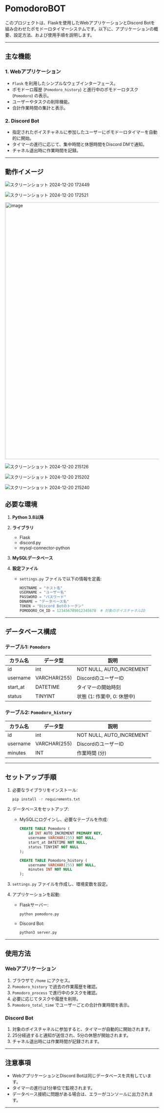 # PomodoroBOT
このプロジェクトは、Flaskを使用したWebアプリケーションとDiscord Botを組み合わせたポモドーロタイマーシステムです。以下に、アプリケーションの概要、設定方法、および使用手順を説明します。

---

## 主な機能

### 1. Webアプリケーション
- `Flask` を利用したシンプルなウェブインターフェース。
- ポモドーロ履歴 (`Pomodoro_history`) と進行中のポモドーロタスク (`Pomodoro`) の表示。
- ユーザーやタスクの削除機能。
- 合計作業時間の集計と表示。

### 2. Discord Bot
- 指定されたボイスチャネルに参加したユーザーにポモドーロタイマーを自動的に開始。
- タイマーの進行に応じて、集中時間と休憩時間をDiscord DMで通知。
- チャネル退出時に作業時間を記録。

---

## 動作イメージ
![スクリーンショット 2024-12-20 172449](https://github.com/user-attachments/assets/b8873c6a-c0b0-4f30-9ad7-cc909afa35a7)

![スクリーンショット 2024-12-20 172521](https://github.com/user-attachments/assets/adaedb07-3fae-4cf7-bf32-df1d5e545df4)

<img width="839" alt="image" src="https://github.com/user-attachments/assets/cb660798-ad52-4d02-8dec-c5ba844456e9" />

![スクリーンショット 2024-12-20 215126](https://github.com/user-attachments/assets/c88cf3f6-72c4-4e0f-bcbb-32f0cb535793)

![スクリーンショット 2024-12-20 215202](https://github.com/user-attachments/assets/cf64a15f-48b6-4385-8a3d-534dc2342d55)

![スクリーンショット 2024-12-20 215240](https://github.com/user-attachments/assets/1c677319-cc30-440d-9d28-887c159309cc)



## 必要な環境

1. **Python 3.8以降**
2. **ライブラリ**
   - Flask
   - discord.py
   - mysql-connector-python

3. **MySQLデータベース**

4. **設定ファイル**
   - `settings.py` ファイルで以下の情報を定義:
     ```python
     HOSTNAME = "ホスト名"
     USERNAME = "ユーザー名"
     PASSWORD = "パスワード"
     DBNAME = "データベース名"
     TOKEN = "Discord Botのトークン"
     POMODORO_CH_ID = 123456789012345678  # 対象のボイスチャネルID
     ```

---

## データベース構成

### テーブル1: `Pomodoro`
| カラム名      | データ型       | 説明                       |
|---------------|----------------|----------------------------|
| id            | int            | NOT NULL, AUTO_INCREMENT   |
| username      | VARCHAR(255)   | DiscordのユーザーID       |
| start_at      | DATETIME       | タイマーの開始時刻        |
| status        | TINYINT        | 状態 (1: 作業中, 0: 休憩中) |

### テーブル2: `Pomodoro_history`
| カラム名      | データ型       | 説明                       |
|---------------|----------------|----------------------------|
| id            | int            | NOT NULL, AUTO_INCREMENT   |
| username      | VARCHAR(255)   | DiscordのユーザーID       |
| minutes       | INT            | 作業時間 (分)             |

---

## セットアップ手順

1. 必要なライブラリをインストール:
   ```bash
   pip install -r requirements.txt
   ```

2. データベースをセットアップ:
   - MySQLにログインし、必要なテーブルを作成:
     ```sql
     CREATE TABLE Pomodoro (
         id INT AUTO_INCREMENT PRIMARY KEY,
         username VARCHAR(255) NOT NULL,
         start_at DATETIME NOT NULL,
         status TINYINT NOT NULL
     );

     CREATE TABLE Pomodoro_history (
         username VARCHAR(255) NOT NULL,
         minutes INT NOT NULL
     );
     ```

3. `settings.py` ファイルを作成し、環境変数を設定。

4. アプリケーションを起動:
   - Flaskサーバー:
     ```bash
     python pomodoro.py
     ```
   - Discord Bot:
     ```bash
     python3 server.py
     ```

---

## 使用方法

### Webアプリケーション
1. ブラウザで `/home` にアクセス。
2. `Pomodoro_history` で過去の作業履歴を確認。
3. `Pomodoro_process` で進行中のタスクを確認。
4. 必要に応じてタスクや履歴を削除。
5. `Pomodoro_total_time` でユーザーごとの合計作業時間を表示。

### Discord Bot
1. 対象のボイスチャネルに参加すると、タイマーが自動的に開始されます。
2. 25分経過すると通知が送信され、5分の休憩が開始されます。
3. チャネル退出時には作業時間が記録されます。

---

## 注意事項
- WebアプリケーションとDiscord Botは同じデータベースを共有しています。
- タイマーの進行は1分単位で監視されます。
- データベース接続に問題がある場合は、エラーがコンソールに出力されます。

---

